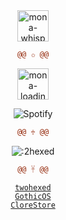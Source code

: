 <div align="center">
  <img alt="mona-whisper" width="50" src="https://github.githubassets.com/images/mona-whisper.gif" />

  ```diff
@@ ✩ @@
```

  [<img alt="mona-loading" width="50" src="https://github.githubassets.com/assets/mona-loading-default-c3c7aad1282f.gif" />](https://github.githubassets.com/assets/mona-loading-default-c3c7aad1282f.gif)
  
  ![Spotify](https://spotify-recently-played-readme.vercel.app/api?user=l6871vs6zyzjl45ctubllclc9&unique=true&count=2&width=300)

  ```diff
@@ ♱ @@
```

  ![:2hexed](https://count.getloli.com/get/@:2hexed)

  ```diff
@@ 𓋹 @@
```

  <a href="https://twohexed.vercel.app/"><code>twohexed</code></a>
  <br />
  <a href="https://gothicos.vercel.app/"><code>GothicOS</code></a>
  <br />
  <a href="https://clorestore.vercel.app"><code>CloreStore</code></a>
</div>
